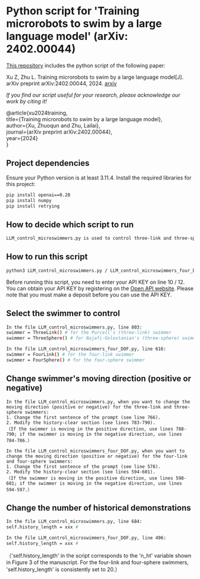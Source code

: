 # Python script for 'Training microrobots to swim by a large language model' (arXiv: 2402.00044)

[This repository]([https://www.google.com](https://github.com/ZhulailaiFluidLab/Training_microswimmer_by_LLM)) includes the python script of the following paper:

Xu Z, Zhu L. Training microrobots to swim by a large language model[J]. arXiv preprint arXiv:2402.00044, 2024. [arxiv](https://arxiv.org/abs/2402.00044)

*If you find our script useful for your research, please acknowledge our work by citing it!*

@article{xu2024training,\
  title={Training microrobots to swim by a large language model},\
  author={Xu, Zhuoqun and Zhu, Lailai},\
  journal={arXiv preprint arXiv:2402.00044},\
  year={2024}\
}

## Project dependencies

Ensure your Python version is at least 3.11.4. Install the required libraries for this project:

```bash
pip install openai==0.28
pip install numpy
pip install retrying
```
## How to decide which script to run

```bash
LLM_control_microswimmers.py is used to control three-link and three-sphere swimmers; and LLM_control_microswimmers_four_DOF.py is used to control four-link and four-sphere swimmers.
```


## How to run this script
```bash
python3 LLM_control_microswimmers.py / LLM_control_microswimmers_four_DOF.py
```

Before running this script, you need to enter your API KEY on line 10 / 12. You can obtain your API KEY by registering on the [Open API website](https://platform.openai.com/api-keys). Please note that you must make a deposit before you can use the API KEY.


## Select the swimmer to control

```bash
In the file LLM_control_microswimmers.py, line 803:
swimmer = ThreeLink() # for the Purcell's (three-link) swimmer
swimmer = ThreeSphere() # for Najafi-Golestanian's (three-sphere) swimmer
```

```bash
In the file LLM_control_microswimmers_four_DOF.py, line 616:
swimmer = FourLink() # for the four-link swimmer
swimmer = FourSphere() # for the four-sphere swimmer
```

## Change swimmer's moving direction (positive or negative)

```text
In the file LLM_control_microswimmers.py, when you want to change the moving direction (positive or negative) for the three-link and three-sphere swimmers:
1. Change the first sentence of the prompt (see line 766).
2. Modify the history-clear section (see lines 783-790).
（If the swimmer is moving in the positive direction, use lines 788-790; if the swimmer is moving in the negative direction, use lines 784-786.）
```

```text
In the file LLM_control_microswimmers_four_DOF.py, when you want to change the moving direction (positive or negative) for the four-link and four-sphere swimmers:
1. Change the first sentence of the prompt (see line 578).
2. Modify the history-clear section (see lines 594-601).
（If the swimmer is moving in the positive direction, use lines 598-601; if the swimmer is moving in the negative direction, use lines 594-597.）
```
## Change the number of historical demonstrations

```bash
In the file LLM_control_microswimmers.py, line 684:
self.history_length = xxx # 
```
```bash
In the file LLM_control_microswimmers_four_DOF.py, line 496:
self.history_length = xxx # 
```
（'self.history_length' in the script corresponds to the 'n_ht' variable shown in Figure 3 of the manuscript. For the four-link and four-sphere swimmers, 'self.history_length' is consistently set to 20.）



<!--There are two class "class ThreeLink" and "class Threesphere" respectively introduce the environment of purcell swimmer and NG's swimmer. -->
